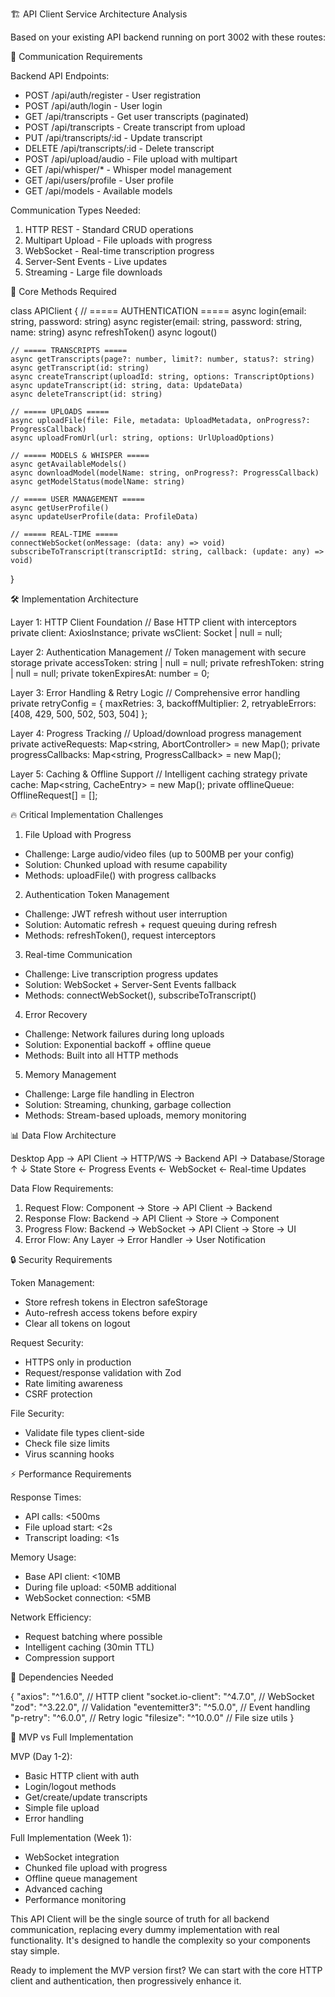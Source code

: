 🏗️ API Client Service Architecture Analysis

  Based on your existing API backend running on port 3002 with these routes:

  📡 Communication Requirements

  Backend API Endpoints:
  - POST /api/auth/register - User registration
  - POST /api/auth/login - User login
  - GET /api/transcripts - Get user transcripts (paginated)
  - POST /api/transcripts - Create transcript from upload
  - PUT /api/transcripts/:id - Update transcript
  - DELETE /api/transcripts/:id - Delete transcript
  - POST /api/upload/audio - File upload with multipart
  - GET /api/whisper/* - Whisper model management
  - GET /api/users/profile - User profile
  - GET /api/models - Available models

  Communication Types Needed:
  1. HTTP REST - Standard CRUD operations
  2. Multipart Upload - File uploads with progress
  3. WebSocket - Real-time transcription progress
  4. Server-Sent Events - Live updates
  5. Streaming - Large file downloads

  🔧 Core Methods Required

  class APIClient {
    // ===== AUTHENTICATION =====
    async login(email: string, password: string)
    async register(email: string, password: string, name: string)
    async refreshToken()
    async logout()

    // ===== TRANSCRIPTS =====
    async getTranscripts(page?: number, limit?: number, status?: string)
    async getTranscript(id: string)
    async createTranscript(uploadId: string, options: TranscriptOptions)
    async updateTranscript(id: string, data: UpdateData)
    async deleteTranscript(id: string)

    // ===== UPLOADS =====
    async uploadFile(file: File, metadata: UploadMetadata, onProgress?: ProgressCallback)
    async uploadFromUrl(url: string, options: UrlUploadOptions)

    // ===== MODELS & WHISPER =====
    async getAvailableModels()
    async downloadModel(modelName: string, onProgress?: ProgressCallback)
    async getModelStatus(modelName: string)

    // ===== USER MANAGEMENT =====
    async getUserProfile()
    async updateUserProfile(data: ProfileData)

    // ===== REAL-TIME =====
    connectWebSocket(onMessage: (data: any) => void)
    subscribeToTranscript(transcriptId: string, callback: (update: any) => void)
  }

  🛠️ Implementation Architecture

  Layer 1: HTTP Client Foundation
  // Base HTTP client with interceptors
  private client: AxiosInstance;
  private wsClient: Socket | null = null;

  Layer 2: Authentication Management
  // Token management with secure storage
  private accessToken: string | null = null;
  private refreshToken: string | null = null;
  private tokenExpiresAt: number = 0;

  Layer 3: Error Handling & Retry Logic
  // Comprehensive error handling
  private retryConfig = {
    maxRetries: 3,
    backoffMultiplier: 2,
    retryableErrors: [408, 429, 500, 502, 503, 504]
  };

  Layer 4: Progress Tracking
  // Upload/download progress management
  private activeRequests: Map<string, AbortController> = new Map();
  private progressCallbacks: Map<string, ProgressCallback> = new Map();

  Layer 5: Caching & Offline Support
  // Intelligent caching strategy
  private cache: Map<string, CacheEntry> = new Map();
  private offlineQueue: OfflineRequest[] = [];

  🔥 Critical Implementation Challenges

  1. File Upload with Progress
  - Challenge: Large audio/video files (up to 500MB per your config)
  - Solution: Chunked upload with resume capability
  - Methods: uploadFile() with progress callbacks

  2. Authentication Token Management
  - Challenge: JWT refresh without user interruption
  - Solution: Automatic refresh + request queuing during refresh
  - Methods: refreshToken(), request interceptors

  3. Real-time Communication
  - Challenge: Live transcription progress updates
  - Solution: WebSocket + Server-Sent Events fallback
  - Methods: connectWebSocket(), subscribeToTranscript()

  4. Error Recovery
  - Challenge: Network failures during long uploads
  - Solution: Exponential backoff + offline queue
  - Methods: Built into all HTTP methods

  5. Memory Management
  - Challenge: Large file handling in Electron
  - Solution: Streaming, chunking, garbage collection
  - Methods: Stream-based uploads, memory monitoring

  📊 Data Flow Architecture

  Desktop App → API Client → HTTP/WS → Backend API → Database/Storage
       ↑                                                      ↓
  State Store ← Progress Events ← WebSocket ← Real-time Updates

  Data Flow Requirements:
  1. Request Flow: Component → Store → API Client → Backend
  2. Response Flow: Backend → API Client → Store → Component
  3. Progress Flow: Backend → WebSocket → API Client → Store → UI
  4. Error Flow: Any Layer → Error Handler → User Notification

  🔒 Security Requirements

  Token Management:
  - Store refresh tokens in Electron safeStorage
  - Auto-refresh access tokens before expiry
  - Clear all tokens on logout

  Request Security:
  - HTTPS only in production
  - Request/response validation with Zod
  - Rate limiting awareness
  - CSRF protection

  File Security:
  - Validate file types client-side
  - Check file size limits
  - Virus scanning hooks

  ⚡ Performance Requirements

  Response Times:
  - API calls: <500ms
  - File upload start: <2s
  - Transcript loading: <1s

  Memory Usage:
  - Base API client: <10MB
  - During file upload: <50MB additional
  - WebSocket connection: <5MB

  Network Efficiency:
  - Request batching where possible
  - Intelligent caching (30min TTL)
  - Compression support

  🔧 Dependencies Needed

  {
    "axios": "^1.6.0",           // HTTP client
    "socket.io-client": "^4.7.0", // WebSocket
    "zod": "^3.22.0",            // Validation
    "eventemitter3": "^5.0.0",   // Event handling
    "p-retry": "^6.0.0",         // Retry logic
    "filesize": "^10.0.0"        // File size utils
  }

  🎯 MVP vs Full Implementation

  MVP (Day 1-2):
  - Basic HTTP client with auth
  - Login/logout methods
  - Get/create/update transcripts
  - Simple file upload
  - Error handling

  Full Implementation (Week 1):
  - WebSocket integration
  - Chunked file upload with progress
  - Offline queue management
  - Advanced caching
  - Performance monitoring

  This API Client will be the single source of truth for all backend communication, replacing every dummy implementation with real functionality. It's designed to handle the complexity so your components stay
   simple.

  Ready to implement the MVP version first? We can start with the core HTTP client and authentication, then progressively enhance it.